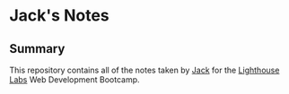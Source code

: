# Jack's Notes

## Summary 

This repository contains all of the notes taken by [Jack](https://github.com/Sleepyfatblackcat) for the [Lighthouse Labs](https://www.lighthouselabs.ca/) Web Development Bootcamp.

